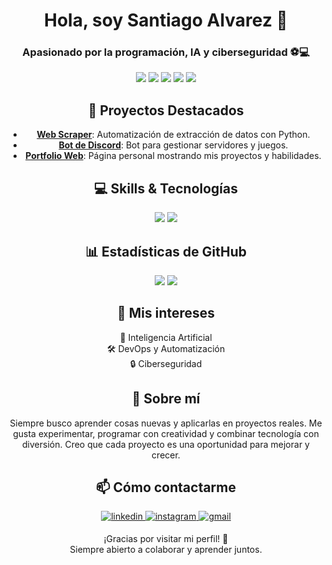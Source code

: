 <div align="center">

  <h1>Hola, soy Santiago Alvarez 👋</h1>
  <h3>Apasionado por la programación, IA y ciberseguridad ⚽💻</h3>

  <p>
    <img src="https://img.shields.io/badge/OS-Linux-blue?style=for-the-badge&logo=linux" />
    <img src="https://img.shields.io/badge/Python-3776AB?style=for-the-badge&logo=python&logoColor=white" />
    <img src="https://img.shields.io/badge/CSS-1572B6?style=for-the-badge&logo=css3&logoColor=white" />
    <img src="https://img.shields.io/badge/Git-F05032?style=for-the-badge&logo=git&logoColor=white" />
    <img src="https://img.shields.io/badge/GitHub-181717?style=for-the-badge&logo=github&logoColor=white" />
  </p>
  
  <h2>📂 Proyectos Destacados</h2>
  <ul>
    <li><b><a href="https://github.com/Santxx-svg/web-scraper">Web Scraper</a></b>: Automatización de extracción de datos con Python.</li>
    <li><b><a href="https://github.com/tu-usuario/discord-bot">Bot de Discord</a></b>: Bot para gestionar servidores y juegos.</li>
    <li><b><a href="https://github.com/Santxx-svg/portfolio">Portfolio Web</a></b>: Página personal mostrando mis proyectos y habilidades.</li>
  </ul>

  <h2>💻 Skills & Tecnologías</h2>
  <p>
    <img src="https://img.shields.io/badge/Python-3.11-yellow?style=for-the-badge&logo=python&logoColor=blue /> 
    <img src="https://img.shields.io/badge/Linux-green?style=for-the-badge&logo=linux&logoColor=white />
    <img src="https://img.shields.io/badge/GitHub-SSH-black?style=for-the-badge&logo=github&logoColor=white" />
  </p>

  <h2>📊 Estadísticas de GitHub</h2>
  <p>
    <img src="https://github-readme-stats.vercel.app/api?username=Santxx-svg&show_icons=true&theme=dark&hide_border=true" />
    <img src="https://github-readme-stats.vercel.app/api/top-langs/?username=Santxx-svg&layout=compact&theme=dark&hide_border=true" />
  </p>

  <h2>🎯 Mis intereses</h2>
  <p>
    🚀 Inteligencia Artificial<br>
    🛠️ DevOps y Automatización<br>
    🔒 Ciberseguridad<br>
  </p>

  <h2>🌟 Sobre mí</h2>
  <p>
    Siempre busco aprender cosas nuevas y aplicarlas en proyectos reales.  
    Me gusta experimentar, programar con creatividad y combinar tecnología con diversión.  
    Creo que cada proyecto es una oportunidad para mejorar y crecer.
  </p>

  <h2>📫 Cómo contactarme</h2>
  <p>
<a href="https://www.linkedin.com/in/santxx-svg" target="_blank">
  <img src="https://img.shields.io/badge/linkedin-%2300acee.svg?color=405DE6&style=for-the-badge&logo=linkedin&logoColor=white" 
       alt="linkedin" style="margin-bottom: 5px;" />
</a>
<a href="https://www.instagram.com/santxx.svg/" target="_blank">
  <img src="https://img.shields.io/badge/instagram-%ff5851db.svg?color=C13584&style=for-the-badge&logo=instagram&logoColor=white" 
       alt="instagram" style="margin-bottom: 5px;" />
</a>
<a href="mailto:santxx.svg@gmail.com" target="_blank">
  <img src="https://img.shields.io/badge/gmail-%23D14836.svg?color=EA4335&style=for-the-badge&logo=gmail&logoColor=white" 
       alt="gmail" style="margin-bottom: 5px;" />
</a>
  </p>

  <p>
    ¡Gracias por visitar mi perfil! 🚀<br>
    Siempre abierto a colaborar y aprender juntos.
  </p>

</div>
